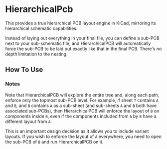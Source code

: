 # HierarchicalPcb

This provides a true hierarchical PCB layout engine in KiCad, mirroring its hierarchical schematic capabilities.

Instead of laying out everything in your final file, you can define a sub-PCB next to your sub-schematic file, and HierarchicalPCB will automatically force the sub-PCB to be laid out exactly like that in the final PCB. There's no depth limitation to the nesting.

## How To Use

### Notes

Note that HierarchicalPCB will explore the entire tree and, along each path, enforce only the topmost sub-PCB level. For example, if sheet `T` contains `A` and `B`, and `B` contains `A` as a sub-sheet (and sub-sheets `A` and `B` both have associated sub-PCBs), then HierarchicalPCB will enforce the layout of `B` on components inside `B`, even if the components included from `A` by `B` have a different layout from `A`.

This is an important design decision as it allows you to include variant layouts. If you wish to enforce the layout of `A` everywhere, you need to open the sub-PCB of `B` and run HierarchicalPCB on it.
